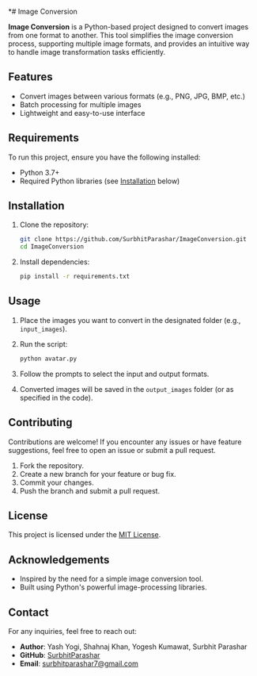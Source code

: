 *# Image Conversion

**Image Conversion** is a Python-based project designed to convert images from one format to another. This tool simplifies the image conversion process, supporting multiple image formats, and provides an intuitive way to handle image transformation tasks efficiently.

## Features

- Convert images between various formats (e.g., PNG, JPG, BMP, etc.)
- Batch processing for multiple images
- Lightweight and easy-to-use interface

## Requirements

To run this project, ensure you have the following installed:

- Python 3.7+
- Required Python libraries (see [Installation](#installation) below)

## Installation

1. Clone the repository:
   ```bash
   git clone https://github.com/SurbhitParashar/ImageConversion.git
   cd ImageConversion
   ```

2. Install dependencies:
   ```bash
   pip install -r requirements.txt
   ```

## Usage

1. Place the images you want to convert in the designated folder (e.g., `input_images`).

2. Run the script:
   ```bash
   python avatar.py
   ```

3. Follow the prompts to select the input and output formats.

4. Converted images will be saved in the `output_images` folder (or as specified in the code).

## Contributing

Contributions are welcome! If you encounter any issues or have feature suggestions, feel free to open an issue or submit a pull request.

1. Fork the repository.
2. Create a new branch for your feature or bug fix.
3. Commit your changes.
4. Push the branch and submit a pull request.

## License

This project is licensed under the [MIT License](LICENSE).

## Acknowledgements

- Inspired by the need for a simple image conversion tool.
- Built using Python's powerful image-processing libraries.

## Contact

For any inquiries, feel free to reach out:

- **Author**: Yash Yogi, Shahnaj Khan, Yogesh Kumawat, Surbhit Parashar
- **GitHub**: [SurbhitParashar](https://github.com/SurbhitParashar)
- **Email**: surbhitparashar7@gmail.com
